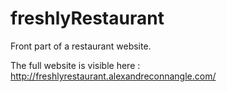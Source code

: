 # freshlyRestaurant

Front part of a restaurant website.

The full website is visible here : http://freshlyrestaurant.alexandreconnangle.com/
